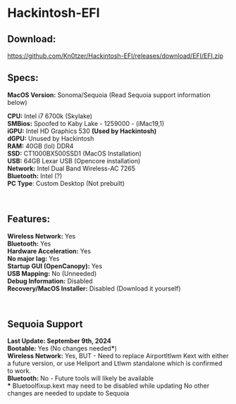 # Hackintosh-EFI
## Download:
https://github.com/Kn0tzer/Hackintosh-EFI/releases/download/EFI/EFI.zip

## Specs:
<b>MacOS Version:</b> Sonoma/Sequoia (Read Sequoia support information below)
<p><b>CPU:</b> Intel i7 6700k (Skylake)<br>
<b>SMBios:</b> Spoofed to Kaby Lake - 1259000 - (iMac19,1)<br>
<b>iGPU:</b> Intel HD Graphics 530 <b>(Used by Hackintosh)</b><br>
<b>dGPU:</b> Unused by Hackintosh<br>
<b>RAM:</b> 40GB (lol) DDR4<br>
<b>SSD:</b> CT1000BX500SSD1 (MacOS Installation)<br>
<b>USB:</b> 64GB Lexar USB (Opencore installation)<br>
<b>Network:</b> Intel Dual Band Wireless-AC 7265<br>
<b>Bluetooth:</b> Intel (?)<br>
<b>PC Type</b>: Custom Desktop (Not prebuilt)</p><br>

## Features:
<p><b>Wireless Network:</b> Yes<br>
<b>Bluetooth:</b> Yes<br>
<b>Hardware Acceleration:</b> Yes<br>
<b>No major lag:</b> Yes<br>
<b>Startup GUI (OpenCanopy):</b> Yes<br>
<b>USB Mapping:</b> No (Unneeded)<br>
<b>Debug Information:</b> Disabled<br>
<b>Recovery/MacOS Installer:</b> Disabled (Download it yourself)</p><br>

## Sequoia Support
<p><b>Last Update: September 9th, 2024</b><br>
<b>Bootable:</b> Yes (No changes needed<b>*</b>)<br>
<b>Wireless Network:</b> Yes, BUT - Need to replace Airportltlwm Kext with either a future version, or use Heliport and Ltlwm standalone which is confirmed to work.<br>
<b>Bluetooth:</b> No - Future tools will likely be available<br>
<b>*</b> Bluetoolfixup.kext may need to be disabled while updating
No other changes are needed to update to Sequoia</p><br>
